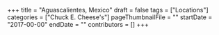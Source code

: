 +++
title = "Aguascalientes, Mexico"
draft = false
tags = ["Locations"]
categories = ["Chuck E. Cheese's"]
pageThumbnailFile = ""
startDate = "2017-00-00"
endDate = ""
contributors = []
+++
